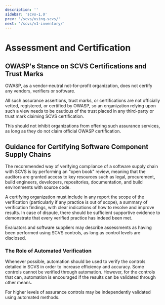 ```yaml
---
description: ''
sidebar: 'scvs-1.0'
prev: '/scvs/using-scvs/'
next: '/scvs/v1-inventory/'
---
```


# Assessment and Certification

## OWASP's Stance on SCVS Certifications and Trust Marks

OWASP, as a vendor-neutral not-for-profit organization, does not certify any vendors, verifiers or software.

All such assurance assertions, trust marks, or certifications are not officially vetted, registered, or certified by 
OWASP, so an organization relying upon such a view needs to be cautious of the trust placed in any third-party or 
trust mark claiming SCVS certification.

This should not inhibit organizations from offering such assurance services, as long as they do not claim official 
OWASP certification.

## Guidance for Certifying Software Component Supply Chains

The recommended way of verifying compliance of a software supply chain with SCVS is by performing an "open book" 
review, meaning that the auditors are granted access to key resources such as legal, procurement, build engineers, 
developers, repositories, documentation, and build environments with source code.

A certifying organization must include in any report the scope of the verification (particularly if any practice is out 
of scope), a summary of verification findings, with clear indications of how to resolve and improve results. In case of 
dispute, there should be sufficient supportive evidence to demonstrate that every verified practice has indeed been met.

Evaluators and software suppliers may describe assessments as having been performed using SCVS controls, as long as
control levels are disclosed.

### The Role of Automated Verification

Whenever possible, automation should be used to verify the controls detailed in SCVS in order to increase efficiency 
and accuracy. Some controls cannot be verified through automation. However, for the controls that can, automation 
is encouraged if the results can be validated through other means.

For higher levels of assurance controls may be independently validated using automated methods.

<div style="page-break-after: always; visibility: hidden">
\newpage
</div>
